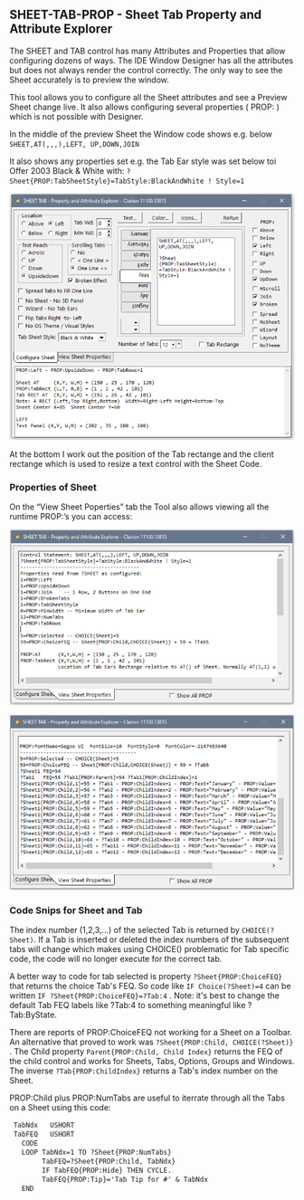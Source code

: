 ## SHEET-TAB-PROP - Sheet Tab Property and Attribute Explorer

 The SHEET and TAB control has many Attributes and Properties that allow configuring dozens of ways. The IDE Window Designer has all the attributes but does not always render the control correctly. The only way to see the Sheet accurately is to preview the window.

 This tool allows you to configure all the Sheet attributes and see a Preview Sheet change live. It also allows configuring several properties ( PROP: ) which is not possible with Designer.

 In the middle of the preview Sheet the Window code shows e.g. below ```SHEET,AT(,,,),LEFT, UP,DOWN,JOIN ```

It also shows any properties set e.g. the Tab Ear style was set below toi Offer 2003 Black & White with: ```?Sheet{PROP:TabSheetStyle}=TabStyle:BlackAndWhite ! Style=1```

![readme1](images/readme1.png)

At the bottom I work out the position of the Tab rectange and the client rectange which is used to resize a text control with the Sheet Code.

### Properties of Sheet

On the “View Sheet Poperties” tab the Tool also allows viewing all the runtime PROP:’s you can access:

![readme2](images/readme2.png)

![readme3](images/readme3.png)

### Code Snips for Sheet and Tab

The index number (1,2,3,...) of the selected Tab is returned by ```CHOICE(?Sheet)```. If a Tab is inserted or deleted the index numbers of the subsequent tabs will change which makes using CHOICE() problematic for Tab specific code, the code will no longer execute for the correct tab.

 A better way to code for tab selected is property ```?Sheet{PROP:ChoiceFEQ}``` that returns the choice Tab's FEQ. So code like ```IF Choice(?Sheet)=4``` can be written ```IF ?Sheet{PROP:ChoiceFEQ}=?Tab:4``` . Note: it's best to change the default Tab FEQ labels like ?Tab:4 to something meaningful like ?Tab:ByState.

 There are reports of PROP:ChoiceFEQ not working for a Sheet on a Toolbar. An alternative that proved to work was ```?Sheet{PROP:Child, CHOICE(?Sheet)}``` . The Child property ```Parent{PROP:Child, Child Index}``` returns the FEQ of the child control and works for Sheets, Tabs, Options, Groups and Windows. The inverse ```?Tab{PROP:ChildIndex}``` returns a Tab's index number on the Sheet.

 PROP:Child plus PROP:NumTabs are useful to iterrate through all the Tabs on a Sheet using this code:
```Clarion
 TabNdx   USHORT
 TabFEQ   USHORT
   CODE
   LOOP TabNdx=1 TO ?Sheet{PROP:NumTabs}
        TabFEQ=?Sheet{PROP:Child, TabNdx}  
        IF TabFEQ{PROP:Hide} THEN CYCLE.
        TabFEQ{PROP:Tip}='Tab Tip for #' & TabNdx
   END
   ```
